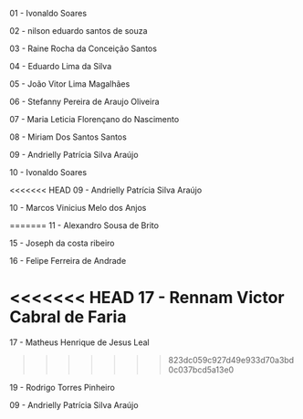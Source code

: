 01 - Ivonaldo Soares



02 - nilson eduardo santos de souza

03 - Raine Rocha da Conceição Santos

04 - Eduardo Lima da Silva

05 - João Vitor Lima Magalhães

06 - Stefanny Pereira de Araujo Oliveira

07 - Maria Leticia Florençano do Nascimento

08 - Miriam Dos Santos Santos 

09 - Andrielly Patrícia Silva Araújo

10 - Ivonaldo Soares

<<<<<<< HEAD
09 - Andrielly Patrícia Silva Araújo

10 - Marcos Vinicius Melo dos Anjos







=======
11 - Alexandro Sousa de Brito

15 - Joseph da costa ribeiro

16 - Felipe Ferreira de Andrade

<<<<<<< HEAD
17 -  Rennam Victor Cabral de Faria
=======
17 - Matheus Henrique de Jesus Leal
>>>>>>> 823dc059c927d49e933d70a3bd0c037bcd5a13e0

19 - Rodrigo Torres Pinheiro


09 - Andrielly Patrícia Silva Araújo